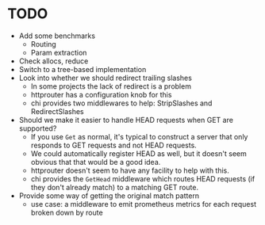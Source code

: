 # TODO

* Add some benchmarks
  - Routing
  - Param extraction
* Check allocs, reduce
* Switch to a tree-based implementation
* Look into whether we should redirect trailing slashes
  - In some projects the lack of redirect is a problem
  - httprouter has a configuration knob for this
  - chi provides two middlewares to help: StripSlashes and RedirectSlashes
* Should we make it easier to handle HEAD requests when GET are supported?
  - If you use `Get` as normal, it's typical to construct a server that only
    responds to GET requests and not HEAD requests.
  - We could automatically register HEAD as well, but it doesn't seem obvious
    that that would be a good idea.
  - httprouter doesn't seem to have any facility to help with this.
  - chi provides the `GetHead` middleware which routes HEAD requests (if they
    don't already match) to a matching GET route.
* Provide some way of getting the original match pattern
  - use case: a middleware to emit prometheus metrics for each request broken
    down by route

